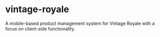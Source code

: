 # vintage-royale

A mobile-based product management system for Vintage Royale with a focus on client-side functionality.
